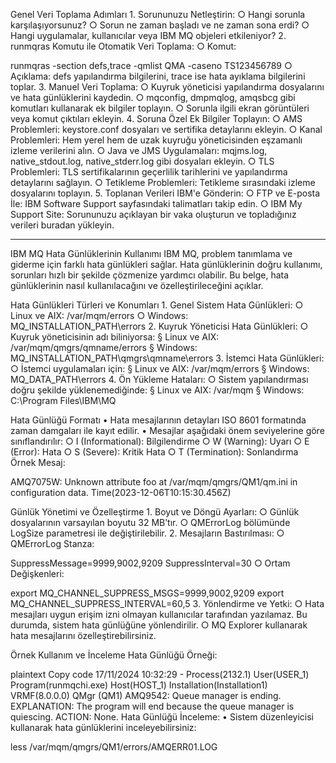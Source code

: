 Genel Veri Toplama Adımları
	1. Sorununuzu Netleştirin:
		○ Hangi sorunla karşılaşıyorsunuz?
		○ Sorun ne zaman başladı ve ne zaman sona erdi?
		○ Hangi uygulamalar, kullanıcılar veya IBM MQ objeleri etkileniyor?
	2. runmqras Komutu ile Otomatik Veri Toplama:
		○ Komut:runmqras -section defs,trace -qmlist QMA -caseno TS123456789
		○ Açıklama: defs yapılandırma bilgilerini, trace ise hata ayıklama bilgilerini toplar.
	3. Manuel Veri Toplama:
		○ Kuyruk yöneticisi yapılandırma dosyalarını ve hata günlüklerini kaydedin.
		○ mqconfig, dmpmqlog, amqsbcg gibi komutları kullanarak ek bilgiler toplayın.
		○ Sorunla ilgili ekran görüntüleri veya komut çıktıları ekleyin.
	4. Soruna Özel Ek Bilgiler Toplayın:
		○ AMS Problemleri: keystore.conf dosyaları ve sertifika detaylarını ekleyin.
		○ Kanal Problemleri: Hem yerel hem de uzak kuyruğu yöneticisinden eşzamanlı izleme verilerini alın.
		○ Java ve JMS Uygulamaları: mqjms.log, native_stdout.log, native_stderr.log gibi dosyaları ekleyin.
		○ TLS Problemleri: TLS sertifikalarının geçerlilik tarihlerini ve yapılandırma detaylarını sağlayın.
		○ Tetikleme Problemleri: Tetikleme sırasındaki izleme dosyalarını toplayın.
	5. Toplanan Verileri IBM'e Gönderin:
		○ FTP ve E-posta İle: IBM Software Support sayfasındaki talimatları takip edin.
		○ IBM My Support Site: Sorununuzu açıklayan bir vaka oluşturun ve topladığınız verileri buradan yükleyin.

****

IBM MQ Hata Günlüklerinin Kullanımı
IBM MQ, problem tanımlama ve giderme için farklı hata günlükleri sağlar. Hata günlüklerinin doğru kullanımı, sorunları hızlı bir şekilde çözmenize yardımcı olabilir. Bu belge, hata günlüklerinin nasıl kullanılacağını ve özelleştirileceğini açıklar.

Hata Günlükleri Türleri ve Konumları
	1. Genel Sistem Hata Günlükleri:
		○ Linux ve AIX: /var/mqm/errors
		○ Windows: MQ_INSTALLATION_PATH\errors
	2. Kuyruk Yöneticisi Hata Günlükleri:
		○ Kuyruk yöneticisinin adı biliniyorsa:
			§ Linux ve AIX: /var/mqm/qmgrs/qmname/errors
			§ Windows: MQ_INSTALLATION_PATH\qmgrs\qmname\errors
	3. İstemci Hata Günlükleri:
		○ İstemci uygulamaları için:
			§ Linux ve AIX: /var/mqm/errors
			§ Windows: MQ_DATA_PATH\errors
	4. Ön Yükleme Hataları:
		○ Sistem yapılandırması doğru şekilde yüklenemediğinde:
			§ Linux ve AIX: /var/mqm
			§ Windows: C:\Program Files\IBM\MQ

Hata Günlüğü Formatı
	• Hata mesajlarının detayları ISO 8601 formatında zaman damgaları ile kayıt edilir.
	• Mesajlar aşağıdaki önem seviyelerine göre sınıflandırılır:
		○ I (Informational): Bilgilendirme
		○ W (Warning): Uyarı
		○ E (Error): Hata
		○ S (Severe): Kritik Hata
		○ T (Termination): Sonlandırma
Örnek Mesaj:

AMQ7075W: Unknown attribute foo at /var/mqm/qmgrs/QM1/qm.ini in configuration data.Time(2023-12-06T10:15:30.456Z)

Günlük Yönetimi ve Özelleştirme
	1. Boyut ve Döngü Ayarları:
		○ Günlük dosyalarının varsayılan boyutu 32 MB’tır.
		○ QMErrorLog bölümünde LogSize parametresi ile değiştirilebilir.
	2. Mesajların Bastırılması:
		○ QMErrorLog Stanza:SuppressMessage=9999,9002,9209SuppressInterval=30
		○ Ortam Değişkenleri:export MQ_CHANNEL_SUPPRESS_MSGS=9999,9002,9209export MQ_CHANNEL_SUPPRESS_INTERVAL=60,5
	3. Yönlendirme ve Yetki:
		○ Hata mesajları uygun erişim izni olmayan kullanıcılar tarafından yazılamaz. Bu durumda, sistem hata günlüğüne yönlendirilir.
		○ MQ Explorer kullanarak hata mesajlarını özelleştirebilirsiniz.

Örnek Kullanım ve İnceleme
Hata Günlüğü Örneği:

plaintext
Copy code
17/11/2024 10:32:29 - Process(2132.1) User(USER_1) Program(runmqchi.exe)Host(HOST_1) Installation(Installation1)VRMF(8.0.0.0) QMgr (QM1)AMQ9542: Queue manager is ending.EXPLANATION:The program will end because the queue manager is quiescing.ACTION:None.
Hata Günlüğü İnceleme:
	• Sistem düzenleyicisi kullanarak hata günlüklerini inceleyebilirsiniz:less /var/mqm/qmgrs/QM1/errors/AMQERR01.LOG
